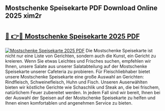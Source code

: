 ## Mostschenke Speisekarte PDF Download Online 2025 xim2r

# <h2><a href="http://gcb1mr.nevu.top/?p=Mostschenke+Speisekarte">🔗 👉🔴 Mostschenke Speisekarte 2025 PDF</a></h2>

[![Mostschenke Speisekarte 2025 PDF](https://i.imgur.com/dBaPXMq.png)](http://gcb1mr.nevu.top/?p=Mostschenke+Speisekarte)
Die Mostschenke Speisekarte ist nicht nur eine Liste von Gerichten, sondern auch die Kunst, ein Gericht zu kreieren. Wenn Sie etwas Leichtes und Frisches suchen, empfehlen wir Ihnen, unsere Salate aus unserer Salatabteilung auf der Mostschenke Speisekarte unserer Cafeteria zu probieren. Für Fleischliebhaber bietet unsere Mostschenke Speisekarte eine große Auswahl an Gerichten: Rindfleisch, Schweinefleisch, Huhn und Fisch. Unseren Auserwählten bieten wir köstliche Gerichte wie Schaschlik und Steak an, die bei frischem, natürlichem Feuer zubereitet werden. In jedem Fall sind wir bereit, Ihnen bei der Auswahl der Speisen auf der Mostschenke Speisekarte zu helfen und Ihnen einen komfortablen und angenehmen Service zu bieten.
